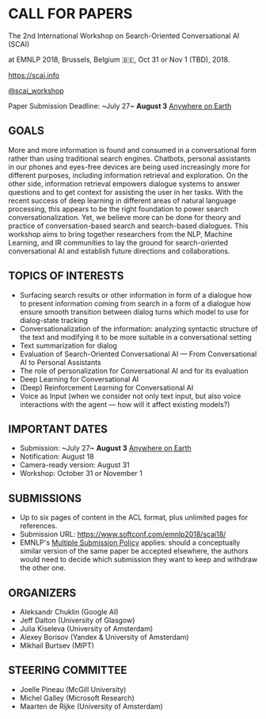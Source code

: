 # CALL FOR PAPERS

The 2nd International Workshop on Search-Oriented Conversational AI (SCAI)


at EMNLP 2018, Brussels, Belgium 🇧🇪, Oct 31 or Nov 1 (TBD), 2018.

<https://scai.info>

[@scai\_workshop](https://twitter.com/scai_workshop)

Paper Submission Deadline:  ~July 27~ **August 3** [Anywhere on Earth](https://www.timeanddate.com/time/zones/aoe)


## GOALS
More and more information is found and consumed in a conversational form
rather than using traditional search engines. Chatbots, personal assistants
in our phones and eyes-free devices are being used increasingly more for
different purposes, including information retrieval and exploration. On the
other side, information retrieval empowers dialogue systems to answer
questions and to get context for assisting the user in her tasks.  With the
recent success of deep learning in different areas of natural language
processing, this appears to be the right foundation to power search
conversationalization. Yet, we believe more can be done for theory and
practice of conversation-based search and search-based dialogues.
This workshop aims to bring together researchers from the NLP, Machine
Learning, and IR communities to lay the ground for search-oriented
conversational AI and establish future directions and collaborations.

## TOPICS OF INTERESTS
   * Surfacing search results or other information in form of a dialogue
how to present information coming from search in a form of a dialogue
how ensure smooth transition between dialog turns
which model to use for dialog-state tracking
   * Conversationalization of the information: analyzing syntactic structure
of the text and modifying it to be more suitable in a conversational setting
   * Text summarization for dialog
   * Evaluation of Search-Oriented Conversational AI — From
Conversational AI to Personal Assistants
   * The role of personalization for Conversational AI and for its
evaluation
   * Deep Learning for Conversational AI
   * (Deep) Reinforcement Learning for Conversational AI
   * Voice as Input (when we consider not only text input, but also voice
interactions with the agent — how will it affect existing models?)


## IMPORTANT DATES
  * Submission:  ~July 27~ **August 3** [Anywhere on Earth](https://www.timeanddate.com/time/zones/aoe)
  * Notification: August 18
  * Camera-ready version: August 31
  * Workshop: October 31 or November 1

## SUBMISSIONS
  * Up to six pages of content in the ACL format, plus unlimited pages for references.
  * Submission URL: <https://www.softconf.com/emnlp2018/scai18/>
  * EMNLP's [Multiple Submission Policy](http://emnlp2018.org/calls/papers#multiple-submission-policy) applies: should a conceptually similar version of the same paper be accepted elsewhere, the authors would need to decide which submission they want to keep and withdraw the other one.

## ORGANIZERS
- Aleksandr Chuklin (Google AI)
- Jeff Dalton (University of Glasgow)
- Julia Kiseleva (University of Amsterdam)
- Alexey Borisov (Yandex & University of Amsterdam)
- Mikhail Burtsev (MIPT)

## STEERING COMMITTEE
- Joelle Pineau (McGill University)
- Michel Galley (Microsoft Research)
- Maarten de Rijke (University of Amsterdam)
